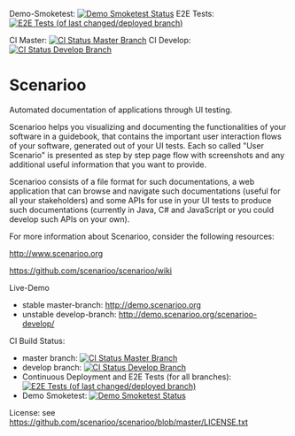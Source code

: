 Demo-Smoketest: [![Demo Smoketest Status](http://build.scenarioo.org/jenkins/job/smoketest/badge/icon)](http://build.scenarioo.org/jenkins/job/smoketest)
E2E Tests: [![E2E Tests (of last changed/deployed branch)](http://build.scenarioo.org/jenkins/job/deploy-demo-and-run-e2e-tests/badge/icon)](http://build.scenarioo.org/jenkins/job/deploy-demo-and-run-e2e-tests)  

CI Master: [![CI Status Master Branch](http://build.scenarioo.org/jenkins/job/scenarioo-master/badge/icon)](http://build.scenarioo.org/jenkins/job/scenarioo-master)
CI Develop: [![CI Status Develop Branch](http://build.scenarioo.org/jenkins/job/scenarioo-develop/badge/icon)](http://build.scenarioo.org/jenkins/job/scenarioo-develop)

# Scenarioo


Automated documentation of applications through UI testing.

Scenarioo helps you visualizing and documenting the functionalities of your software in a guidebook, that contains the important user interaction flows of your software, generated out of your UI tests. Each so called "User Scenario" is presented as step by step page flow with screenshots and any additional useful information that you want to provide.

Scenarioo consists of a file format for such documentations, a web application that can browse and navigate such documentations (useful for all your stakeholders) and some APIs for use in your UI tests to produce such documentations (currently in Java, C# and JavaScript or you could develop such APIs on your own).

For more information about Scenarioo, consider the following resources:

http://www.scenarioo.org

https://github.com/scenarioo/scenarioo/wiki

Live-Demo 

* stable master-branch: http://demo.scenarioo.org
* unstable develop-branch: http://demo.scenarioo.org/scenarioo-develop/

CI Build Status: 

* master branch: [![CI Status Master Branch](http://build.scenarioo.org/jenkins/job/scenarioo-master/badge/icon)](http://build.scenarioo.org/jenkins/job/scenarioo-master)
* develop branch: [![CI Status Develop Branch](http://build.scenarioo.org/jenkins/job/scenarioo-develop/badge/icon)](http://build.scenarioo.org/jenkins/job/scenarioo-develop)
* Continuous Deployment and E2E Tests (for all branches): [![E2E Tests (of last changed/deployed branch)](http://build.scenarioo.org/jenkins/job/deploy-demo-and-run-e2e-tests/badge/icon)](http://ci.scenarioo.org/job/deploy-demo-and-run-e2e-tests)
* Demo Smoketest: [![Demo Smoketest Status](http://build.scenarioo.org/jenkins/job/smoketest/badge/icon)](http://ci.scenarioo.org/job/smoketest)

License: see https://github.com/scenarioo/scenarioo/blob/master/LICENSE.txt

